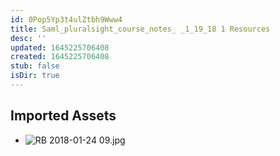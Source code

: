 ```yaml
---
id: 0Pop5Yp3t4ulZtbh9Www4
title: Saml_pluralsight_course_notes_ _1_19_18 1 Resources
desc: ''
updated: 1645225706408
created: 1645225706408
stub: false
isDir: true
---
```

## Imported Assets
- ![RB 2018-01-24 09.jpg](/assets/rb-2018-01-24-09.jpg)
